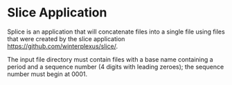 
Slice Application
=================

Splice is an application that will concatenate files into a single file using files that were created by the slice application <https://github.com/winterplexus/slice/>.

The input file directory must contain files with a base name containing a period and a sequence number (4 digits with leading zeroes); the sequence number must begin at 0001.